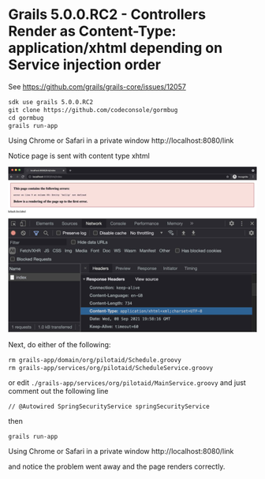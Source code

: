 # Grails 5.0.0.RC2 - Controllers Render as Content-Type: application/xhtml depending on Service injection order

See https://github.com/grails/grails-core/issues/12057

```
sdk use grails 5.0.0.RC2
git clone https://github.com/codeconsole/gormbug
cd gormbug
grails run-app
```

Using Chrome or Safari in a private window
http://localhost:8080/link

Notice page is sent with content type xhtml 

![application/xhtml+xml;charset=UTF-8](https://raw.githubusercontent.com/codeconsole/gormbug/master/screenshots/chrome-error.jpg)

Next, do either of the following:
```
rm grails-app/domain/org/pilotaid/Schedule.groovy
rm grails-app/services/org/pilotaid/ScheduleService.groovy
```

or edit `./grails-app/services/org/pilotaid/MainService.groovy` and just comment out the following line
```
// @Autowired SpringSecurityService springSecurityService
```
then 
```
grails run-app
```

Using Chrome or Safari in a private window
http://localhost:8080/link

and notice the problem went away and the page renders correctly.
